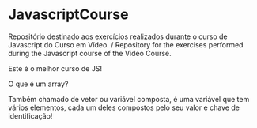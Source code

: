 # JavascriptCourse
Repositório destinado aos exercícios realizados durante o curso de Javascript do Curso em Vídeo. / Repository for the exercises performed during the Javascript course of the Video Course. 

Este é o melhor curso de JS!

O que é um array?

Também chamado de vetor ou variável composta, é uma variável que tem vários elementos, cada um deles compostos pelo seu valor e chave de identificação!